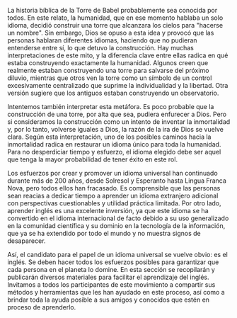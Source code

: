 La historia bíblica de la Torre de Babel probablemente sea conocida por todos. En este relato, la humanidad, que en ese momento hablaba un solo idioma, decidió construir una torre que alcanzara los cielos para "hacerse un nombre". Sin embargo, Dios se opuso a esta idea y provocó que las personas hablaran diferentes idiomas, haciendo que no pudieran entenderse entre sí, lo que detuvo la construcción. Hay muchas interpretaciones de este mito, y la diferencia clave entre ellas radica en qué estaba construyendo exactamente la humanidad. Algunos creen que realmente estaban construyendo una torre para salvarse del próximo diluvio, mientras que otros ven la torre como un símbolo de un control excesivamente centralizado que suprime la individualidad y la libertad. Otra versión sugiere que los antiguos estaban construyendo un observatorio.

Intentemos también interpretar esta metáfora. Es poco probable que la construcción de una torre, por alta que sea, pudiera enfurecer a Dios. Pero si consideramos la construcción como un intento de inventar la inmortalidad y, por lo tanto, volverse iguales a Dios, la razón de la ira de Dios se vuelve clara. Según esta interpretación, uno de los posibles caminos hacia la inmortalidad radica en restaurar un idioma único para toda la humanidad. Para no desperdiciar tiempo y esfuerzo, el idioma elegido debe ser aquel que tenga la mayor probabilidad de tener éxito en este rol.

Los esfuerzos por crear y promover un idioma universal han continuado durante más de 200 años, desde Solresol y Esperanto hasta Lingua Franca Nova, pero todos ellos han fracasado. Es comprensible que las personas sean reacias a dedicar tiempo a aprender un idioma extranjero adicional con perspectivas cuestionables y utilidad práctica limitada. Por otro lado, aprender inglés es una excelente inversión, ya que este idioma se ha convertido en el idioma internacional de facto debido a su uso generalizado en la comunidad científica y su dominio en la tecnología de la información, que ya se ha extendido por todo el mundo y no muestra signos de desaparecer.

Así, el candidato para el papel de un idioma universal se vuelve obvio: es el inglés. Se deben hacer todos los esfuerzos posibles para garantizar que cada persona en el planeta lo domine. En esta sección se recopilarán y publicarán diversos materiales para facilitar el aprendizaje del inglés. Invitamos a todos los participantes de este movimiento a compartir sus métodos y herramientas que les han ayudado en este proceso, así como a brindar toda la ayuda posible a sus amigos y conocidos que estén en proceso de aprenderlo.
